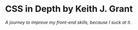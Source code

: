 # CSS in Depth by Keith J. Grant
<!-- --- -->
*A journey to improve my front-end skills, because I suck at it.*